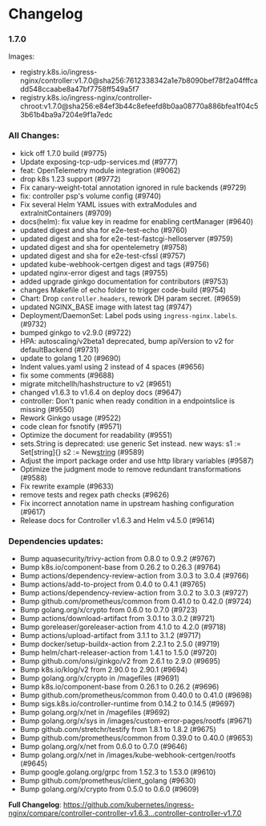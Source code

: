 # Changelog

### 1.7.0
Images:

 * registry.k8s.io/ingress-nginx/controller:v1.7.0@sha256:7612338342a1e7b8090bef78f2a04fffcadd548ccaabe8a47bf7758ff549a5f7
 * registry.k8s.io/ingress-nginx/controller-chroot:v1.7.0@sha256:e84ef3b44c8efeefd8b0aa08770a886bfea1f04c53b61b4ba9a7204e9f1a7edc
 
### All Changes:

* kick off 1.7.0 build (#9775)
* Update exposing-tcp-udp-services.md (#9777)
* feat: OpenTelemetry module integration (#9062)
* drop k8s 1.23 support (#9772)
* Fix canary-weight-total annotation ignored in rule backends (#9729)
* fix: controller psp's volume config (#9740)
* Fix several Helm YAML issues with extraModules and extraInitContainers (#9709)
* docs(helm): fix value key in readme for enabling certManager (#9640)
* updated digest and sha for e2e-test-echo (#9760)
* updated digest and sha for e2e-test-fastcgi-helloserver (#9759)
* updated digest and sha for opentelemetry (#9758)
* updated digest and sha for e2e-test-cfssl (#9757)
* updated kube-webhook-certgen digest and tags (#9756)
* updated nginx-error digest and tags (#9755)
* added upgrade ginkgo documentation for contributors (#9753)
* changes Makefile of echo folder to trigger code-build (#9754)
* Chart: Drop `controller.headers`, rework DH param secret. (#9659)
* updated NGINX_BASE image with latest tag (#9747)
* Deployment/DaemonSet: Label pods using `ingress-nginx.labels`. (#9732)
* bumped ginkgo to v2.9.0 (#9722)
* HPA: autoscaling/v2beta1 deprecated, bump apiVersion to v2 for defaultBackend (#9731)
* update to golang 1.20 (#9690)
* Indent values.yaml using 2 instead of 4 spaces (#9656)
* fix some comments (#9688)
* migrate mitchellh/hashstructure to v2 (#9651)
* changed v1.6.3 to v1.6.4 on deploy docs (#9647)
* controller: Don't panic when ready condition in a endpointslice is missing (#9550)
* Rework Ginkgo usage (#9522)
* code clean for fsnotify (#9571)
* Optimize the document for readability (#9551)
* sets.String is deprecated: use generic Set instead. new ways: s1 := Set[string]{} s2 := New[string]() (#9589)
* Adjust the import package order and use http library variables (#9587)
* Optimize the judgment mode to remove redundant transformations (#9588)
* Fix rewrite example (#9633)
* remove tests and regex path checks (#9626)
* Fix incorrect annotation name in upstream hashing configuration (#9617)
* Release docs for Controller v1.6.3 and Helm v4.5.0 (#9614)

### Dependencies updates: 
* Bump aquasecurity/trivy-action from 0.8.0 to 0.9.2 (#9767)
* Bump k8s.io/component-base from 0.26.2 to 0.26.3 (#9764)
* Bump actions/dependency-review-action from 3.0.3 to 3.0.4 (#9766)
* Bump actions/add-to-project from 0.4.0 to 0.4.1 (#9765)
* Bump actions/dependency-review-action from 3.0.2 to 3.0.3 (#9727)
* Bump github.com/prometheus/common from 0.41.0 to 0.42.0 (#9724)
* Bump golang.org/x/crypto from 0.6.0 to 0.7.0 (#9723)
* Bump actions/download-artifact from 3.0.1 to 3.0.2 (#9721)
* Bump goreleaser/goreleaser-action from 4.1.0 to 4.2.0 (#9718)
* Bump actions/upload-artifact from 3.1.1 to 3.1.2 (#9717)
* Bump docker/setup-buildx-action from 2.2.1 to 2.5.0 (#9719)
* Bump helm/chart-releaser-action from 1.4.1 to 1.5.0 (#9720)
* Bump github.com/onsi/ginkgo/v2 from 2.6.1 to 2.9.0 (#9695)
* Bump k8s.io/klog/v2 from 2.90.0 to 2.90.1 (#9694)
* Bump golang.org/x/crypto in /magefiles (#9691)
* Bump k8s.io/component-base from 0.26.1 to 0.26.2 (#9696)
* Bump github.com/prometheus/common from 0.40.0 to 0.41.0 (#9698)
* Bump sigs.k8s.io/controller-runtime from 0.14.2 to 0.14.5 (#9697)
* Bump golang.org/x/net in /magefiles (#9692)
* Bump golang.org/x/sys in /images/custom-error-pages/rootfs (#9671)
* Bump github.com/stretchr/testify from 1.8.1 to 1.8.2 (#9675)
* Bump github.com/prometheus/common from 0.39.0 to 0.40.0 (#9653)
* Bump golang.org/x/net from 0.6.0 to 0.7.0 (#9646)
* Bump golang.org/x/net in /images/kube-webhook-certgen/rootfs (#9645)
* Bump google.golang.org/grpc from 1.52.3 to 1.53.0 (#9610)
* Bump github.com/prometheus/client_golang (#9630)
* Bump golang.org/x/crypto from 0.5.0 to 0.6.0 (#9609)
 
**Full Changelog**: https://github.com/kubernetes/ingress-nginx/compare/controller-controller-v1.6.3...controller-controller-v1.7.0
